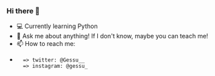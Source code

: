 ### Hi there 👋

<!--
**nosrefeg/nosrefeg** is a ✨ _special_ ✨ repository because its `README.md` (this file) appears on your GitHub profile. -->

- :computer: Currently learning Python
- 💬 Ask me about anything! If I don't know, maybe you can teach me!
- 📫 How to reach me: 
-       => twitter: @Gessu__
        => instagram: @gessu_
